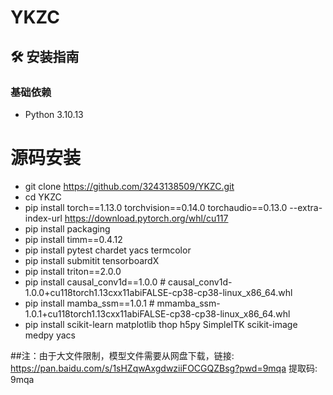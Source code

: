 # YKZC

## 🛠️ 安装指南

### 基础依赖
- Python 3.10.13



# 源码安装
- git clone https://github.com/3243138509/YKZC.git
- cd YKZC
- pip install torch==1.13.0 torchvision==0.14.0 torchaudio==0.13.0 --extra-index-url https://download.pytorch.org/whl/cu117
- pip install packaging
- pip install timm==0.4.12
- pip install pytest chardet yacs termcolor
- pip install submitit tensorboardX
- pip install triton==2.0.0
- pip install causal_conv1d==1.0.0  # causal_conv1d-1.0.0+cu118torch1.13cxx11abiFALSE-cp38-cp38-linux_x86_64.whl
- pip install mamba_ssm==1.0.1  # mmamba_ssm-1.0.1+cu118torch1.13cxx11abiFALSE-cp38-cp38-linux_x86_64.whl
- pip install scikit-learn matplotlib thop h5py SimpleITK scikit-image medpy yacs


##注：由于大文件限制，模型文件需要从网盘下载，链接: https://pan.baidu.com/s/1sHZqwAxgdwziiFOCGQZBsg?pwd=9mqa 提取码: 9mqa 
